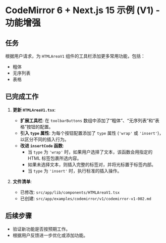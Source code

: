 # CodeMirror 6 + Next.js 15 示例 (V1) - 功能增强

## 任务

根据用户请求，为 `HTMLAreaV1` 组件的工具栏添加更多常用功能，包括：

- 粗体
- 无序列表
- 表格

## 已完成工作

1.  **更新 `HTMLAreaV1.tsx`**:
    *   **扩展工具栏**: 在 `toolbarButtons` 数组中添加了“粗体”、“无序列表”和“表格”按钮的配置。
    *   **引入 `type` 属性**: 为每个按钮配置添加了 `type` 属性 (`'wrap'` 或 `'insert'`)，以区分不同的插入行为。
    *   **改进 `insertCode` 函数**: 
        *   当 `type` 为 `'wrap'` 时，如果用户选择了文本，该函数会用指定的 HTML 标签包裹所选内容。
        *   如果未选择文本，则插入完整的标签对，并将光标置于标签内部。
        *   当 `type` 为 `'insert'` 时，执行标准的插入操作。

2.  **文件清单**:
    *   已修改: `src/app/lib/components/HTMLAreaV1.tsx`
    *   已创建: `src/app/examples/codemirror/v1/codemirror-v1-002.md`

## 后续步骤

- 验证新功能是否按预期工作。
- 根据用户反馈进一步优化或添加功能。